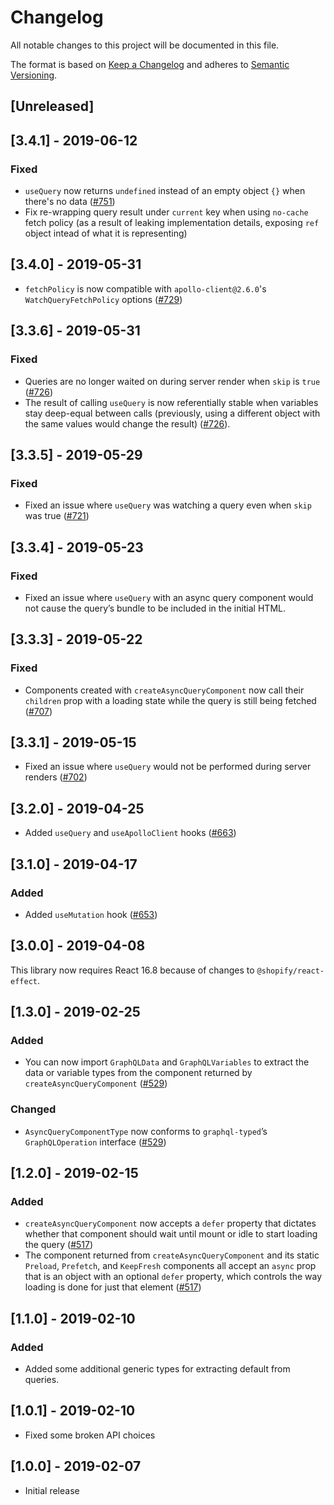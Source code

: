 # Changelog

All notable changes to this project will be documented in this file.

The format is based on [Keep a Changelog](http://keepachangelog.com/en/1.0.0/)
and adheres to [Semantic Versioning](http://semver.org/spec/v2.0.0.html).

## [Unreleased]

## [3.4.1] - 2019-06-12

### Fixed

- `useQuery` now returns `undefined` instead of an empty object `{}` when there's no data ([#751](https://github.com/Shopify/quilt/pull/751))
- Fix re-wrapping query result under `current` key when using `no-cache` fetch policy (as a result of leaking implementation details, exposing `ref` object intead of what it is representing)

## [3.4.0] - 2019-05-31

- `fetchPolicy` is now compatible with `apollo-client@2.6.0`'s `WatchQueryFetchPolicy` options ([#729](https://github.com/Shopify/quilt/pull/729))

## [3.3.6] - 2019-05-31

### Fixed

- Queries are no longer waited on during server render when `skip` is `true` ([#726](https://github.com/Shopify/quilt/pull/726))
- The result of calling `useQuery` is now referentially stable when variables stay deep-equal between calls (previously, using a different object with the same values would change the result) ([#726](https://github.com/Shopify/quilt/pull/726)).

## [3.3.5] - 2019-05-29

### Fixed

- Fixed an issue where `useQuery` was watching a query even when `skip` was true ([#721](https://github.com/Shopify/quilt/pull/721))

## [3.3.4] - 2019-05-23

### Fixed

- Fixed an issue where `useQuery` with an async query component would not cause the query’s bundle to be included in the initial HTML.

## [3.3.3] - 2019-05-22

### Fixed

- Components created with `createAsyncQueryComponent` now call their `children` prop with a loading state while the query is still being fetched ([#707](https://github.com/Shopify/quilt/pull/707))

## [3.3.1] - 2019-05-15

- Fixed an issue where `useQuery` would not be performed during server renders ([#702](https://github.com/Shopify/quilt/pull/702))

## [3.2.0] - 2019-04-25

- Added `useQuery` and `useApolloClient` hooks ([#663](https://github.com/Shopify/quilt/pull/663))

## [3.1.0] - 2019-04-17

### Added

- Added `useMutation` hook ([#653](https://github.com/Shopify/quilt/pull/653))

## [3.0.0] - 2019-04-08

This library now requires React 16.8 because of changes to `@shopify/react-effect`.

## [1.3.0] - 2019-02-25

### Added

- You can now import `GraphQLData` and `GraphQLVariables` to extract the data or variable types from the component returned by `createAsyncQueryComponent` ([#529](https://github.com/Shopify/quilt/pull/529))

### Changed

- `AsyncQueryComponentType` now conforms to `graphql-typed`’s `GraphQLOperation` interface ([#529](https://github.com/Shopify/quilt/pull/529))

## [1.2.0] - 2019-02-15

### Added

- `createAsyncQueryComponent` now accepts a `defer` property that dictates whether that component should wait until mount or idle to start loading the query ([#517](https://github.com/Shopify/quilt/pull/517))
- The component returned from `createAsyncQueryComponent` and its static `Preload`, `Prefetch`, and `KeepFresh` components all accept an `async` prop that is an object with an optional `defer` property, which controls the way loading is done for just that element ([#517](https://github.com/Shopify/quilt/pull/517))

## [1.1.0] - 2019-02-10

### Added

- Added some additional generic types for extracting default from queries.

## [1.0.1] - 2019-02-10

- Fixed some broken API choices

## [1.0.0] - 2019-02-07

- Initial release
